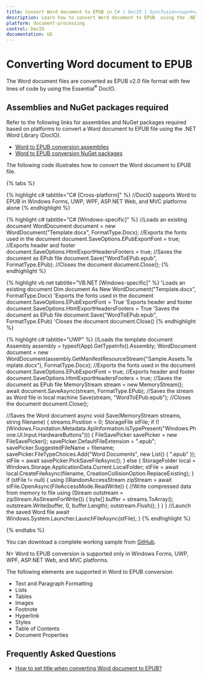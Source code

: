 ```yaml
---
title: Convert Word document to EPUB in C# | DocIO | Syncfusion<sup>®</sup>
description: Learn how to convert Word document to EPUB  using the .NET Word (DocIO) library without Microsoft Word or interop dependencies
platform: document-processing
control: DocIO
documentation: UG
---
```


# Converting Word document to EPUB

The Word document files are converted as EPUB v2.0 file format with few lines of code by using the Essential<sup>®</sup> DocIO.

## Assemblies and NuGet packages required

Refer to the following links for assemblies and NuGet packages required based on platforms to convert a Word document to EPUB file using the .NET Word Library (DocIO).

* [Word to EPUB conversion assemblies](https://help.syncfusion.com/document-processing/word/word-library/net/assemblies-required)
* [Word to EPUB conversion NuGet packages](https://help.syncfusion.com/document-processing/word/word-library/net/nuget-packages-required)

The following code illustrates how to convert the Word document to EPUB file.

{% tabs %}

{% highlight c# tabtitle="C# [Cross-platform]" %}
//DocIO supports Word to EPUB in Windows Forms, UWP, WPF, ASP.NET Web, and MVC platforms alone
{% endhighlight %}

{% highlight c# tabtitle="C# [Windows-specific]" %}
//Loads an existing document
WordDocument document = new WordDocument("Template.docx", FormatType.Docx);
//Exports the fonts used in the document
document.SaveOptions.EPubExportFont = true;
//Exports header and footer
document.SaveOptions.HtmlExportHeadersFooters = true;
//Saves the document as EPub file
document.Save("WordToEPub.epub", FormatType.EPub);
//Closes the document
document.Close();
{% endhighlight %}

{% highlight vb.net tabtitle="VB.NET [Windows-specific]" %}
'Loads an existing document
Dim document As New WordDocument("Template.docx", FormatType.Docx)
'Exports the fonts used in the document
document.SaveOptions.EPubExportFont = True
'Exports header and footer
document.SaveOptions.HtmlExportHeadersFooters = True
'Saves the document as EPub file
document.Save("WordToEPub.epub", FormatType.EPub)
'Closes the document
document.Close()
{% endhighlight %}

{% highlight c# tabtitle="UWP" %}
//Loads the template document 
Assembly assembly = typeof(App).GetTypeInfo().Assembly;
WordDocument document = new WordDocument(assembly.GetManifestResourceStream("Sample.Assets.Template.docx"), FormatType.Docx);
//Exports the fonts used in the document
document.SaveOptions.EPubExportFont = true;
//Exports header and footer
document.SaveOptions.HtmlExportHeadersFooters = true;
//Saves the document as EPub file
MemoryStream stream = new MemoryStream();
await document.SaveAsync(stream, FormatType.EPub);
//Saves the stream as Word file in local machine
Save(stream, "WordToEPub.epub");
//Closes the document
document.Close();

//Saves the Word document
async void Save(MemoryStream streams, string filename)
{
    streams.Position = 0;
    StorageFile stFile;
    if (!(Windows.Foundation.Metadata.ApiInformation.IsTypePresent("Windows.Phone.UI.Input.HardwareButtons")))
    {
        FileSavePicker savePicker = new FileSavePicker();
        savePicker.DefaultFileExtension = ".epub";
        savePicker.SuggestedFileName = filename;
        savePicker.FileTypeChoices.Add("Word Documents", new List<string>() { ".epub" });
        stFile = await savePicker.PickSaveFileAsync();
    }
    else
    {
        StorageFolder local = Windows.Storage.ApplicationData.Current.LocalFolder;
        stFile = await local.CreateFileAsync(filename, CreationCollisionOption.ReplaceExisting);
    }
    if (stFile != null)
    {
        using (IRandomAccessStream zipStream = await stFile.OpenAsync(FileAccessMode.ReadWrite))
        {
            //Write compressed data from memory to file
            using (Stream outstream = zipStream.AsStreamForWrite())
            {
                byte[] buffer = streams.ToArray();
                outstream.Write(buffer, 0, buffer.Length);
                outstream.Flush();
            }
        }
    }
    //Launch the saved Word file
    await Windows.System.Launcher.LaunchFileAsync(stFile);
}
{% endhighlight %}

{% endtabs %}

You can download a complete working sample from [GitHub](https://github.com/SyncfusionExamples/DocIO-Examples/tree/main/Word-to-EPUB-conversion/Convert-Word-to-EPUB).

N> Word to EPUB conversion is supported only in Windows Forms, UWP, WPF, ASP.NET Web, and MVC platforms.

The following elements are supported in Word to EPUB conversion.

* Text and Paragraph Formatting
* Lists
* Tables
* Images
* Footnote
* Hyperlink
* Styles
* Table of Contents
* Document Properties

## Frequently Asked Questions

* [How to set title when converting Word document to EPUB?](https://help.syncfusion.com/document-processing/word/word-library/net/faqs/html-and-epub-conversions-faqs#how-to-set-title-when-converting-word-document-to-epub)

